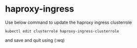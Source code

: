 # haproxy-ingress


Use below command to update the haproxy ingress clusterrole


```
kubectl edit clusterrole haproxy-ingress-clusterrole
```

and save and quit using (:wq)